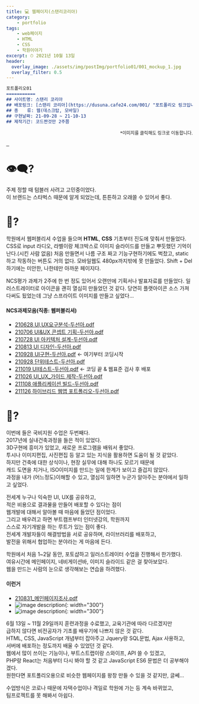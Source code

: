 ```yaml
---
title: 💻 웹페이지(스탠리코리아)
category: 
    - portfolio
tags: 
    - web페이지
    - HTML
    - CSS
    - 학원이야기
excerpt: ⏱ 2021년 10월 13일
header:
  overlay_image: ./assets/img/postImg/portfolio01/001_mockup_1.jpg
  overlay_filter: 0.5
---
```

```markdown
포트폴리오01
===========
## 사이트명: 스탠리 코리아
## 배포링크: [스탠리 코리아](https://dusuna.cafe24.com/001/ "포트폴리오 링크입니다.")
## 종　　류: 웹(데스크탑, 모바일)
## 구현날짜: 21-09-28 ~ 21-10-13
## 제작기간: 코드짠것만 2주쯤
```

<p style="font-size: 12px; text-align: right;">
    *이미지를 클릭해도 링크로 이동합니다.
</p>
<div class="imgBox">
    <a href="https://dusuna.cafe24.com/001/">
        <img src="https://dusunax.github.io/git_blog/assets/img/postImg/portfolio01/001_mockup_1.jpg" alt="">
    </a>
    <a href="https://dusuna.cafe24.com/001/">
        <img src="https://dusunax.github.io/git_blog/assets/img/postImg/portfolio01/001_mockup_2.jpg" alt="">
    </a>
    <a href="https://dusuna.cafe24.com/001/">
        <img src="https://dusunax.github.io/git_blog/assets/img/postImg/portfolio01/001_mockup_3.jpg" alt="">
    </a>
</div>

# 👁‍🗨?  
주제 정할 때 텀블러 사려고 고민중이었다.  
이 브랜드는 스타벅스 때문에 알게 되었는데, 튼튼하고 오래쓸 수 있어서 좋다.
  
# 💬?  
학원에서 웹퍼블리셔 수업을 들으며 **HTML**, **CSS** 기초부터 진도에 맞춰서 만들었다.
CSS로 input 라디오, 라벨이랑 체크박스로 이미지 슬라이드를 만들고 뿌듯했던 기억이 난다.(시킨 사람 없음)
처음 만들면서 나름 구조 짜고 기능구현하기에도 벅찼고, static하고 작동하는 버튼도 거의 없다. 모바일웹도 480px까지밖에 못 만들었다.
Shift + Del하기에는 미안한, 나한테만 아까운 페이지다.
  
NCS평가 과제가 2주에 한 번 정도 있어서 오랜만에 기획서나 발표자료를 만들었다. 일러스트레이터로 아이콘을 괜히 열심히 만들었던 것 같다. 당연히 플랫아이콘 소스 가져다써도 됬었는데 그냥 스프라이트 이미지를 만들고 싶었다…
#### NCS과제모음(직종: 웹퍼블리셔)
- [210628 UI,UX요구분석-두선아.pdf](https://dusuna.cafe24.com/001_pdf/210628%20UI,UX%EC%9A%94%EA%B5%AC%EB%B6%84%EC%84%9D-%EB%91%90%EC%84%A0%EC%95%84.pdf "PDF바로가기")
- [210706 UI&UX 콘셉트 기획-두선아.pdf](https://dusuna.cafe24.com/001_pdf/210706%20UI&UX%20%EC%BD%98%EC%85%89%ED%8A%B8%20%EA%B8%B0%ED%9A%8D-%EB%91%90%EC%84%A0%EC%95%84.pdf "PDF바로가기")
- [210728 UI 아키텍처 설계-두선아.pdf](https://dusuna.cafe24.com/001_pdf/210728%20UI%20%EC%95%84%ED%82%A4%ED%85%8D%EC%B2%98%20%EC%84%A4%EA%B3%84-%EB%91%90%EC%84%A0%EC%95%84.pdf "PDF바로가기")
- [210813 UI 디자인-두선아.pdf](https://dusuna.cafe24.com/001_pdf/210813%20UI%20%EB%94%94%EC%9E%90%EC%9D%B8-%EB%91%90%EC%84%A0%EC%95%84.pdf "PDF바로가기")
- [210928 UI구현-두선아.pdf](https://dusuna.cafe24.com/001_pdf/210928%20UI%EA%B5%AC%ED%98%84-%EB%91%90%EC%84%A0%EC%95%84.pdf "PDF바로가기") <- 여기부터 코딩시작
- [210928 단위테스트-두선아.pdf](https://dusuna.cafe24.com/001_pdf/210928%20%EB%8B%A8%EC%9C%84%ED%85%8C%EC%8A%A4%ED%8A%B8-%EB%91%90%EC%84%A0%EC%95%84.pdf "PDF바로가기")
- [211019 UI테스트-두선아.pdf](https://dusuna.cafe24.com/001_pdf/211019%20UI%ED%85%8C%EC%8A%A4%ED%8A%B8-%EB%91%90%EC%84%A0%EC%95%84.pdf "PDF바로가기") <- 코딩 끝 & 웹표준 검사 후 배포
- [211026 UI_UX_가이드 제작-두선아.pdf](https://dusuna.cafe24.com/001_pdf/211026%20UI_UX_%EA%B0%80%EC%9D%B4%EB%93%9C%20%EC%A0%9C%EC%9E%91-%EB%91%90%EC%84%A0%EC%95%84.pdf "PDF바로가기")
- [211108 애플리케이션 빌드-두선아.pdf](https://dusuna.cafe24.com/001_pdf/211108%20%EC%95%A0%ED%94%8C%EB%A6%AC%EC%BC%80%EC%9D%B4%EC%85%98%20%EB%B9%8C%EB%93%9C-%EB%91%90%EC%84%A0%EC%95%84.pdf "PDF바로가기")
- [211126 하이브리드 웹앱 포트폴리오-두선아.pdf](https://dusuna.cafe24.com/001_pdf/211126%20%ED%95%98%EC%9D%B4%EB%B8%8C%EB%A6%AC%EB%93%9C%20%EC%9B%B9%EC%95%B1%20%ED%8F%AC%ED%8A%B8%ED%8F%B4%EB%A6%AC%EC%98%A4-%EB%91%90%EC%84%A0%EC%95%84.pdf "PDF바로가기")

# 💭?
이번에 들은 국비지원 수업은 두번째다.  
2017년에 실내건축과정을 들은 적이 있었다.  
3D구현에 흥미가 있었고, 새로운 프로그램을 배워서 좋았다.  
투시나 이미지편집, 사진편집 등 알고 있는 지식을 활용하면 도움이 될 것 같았다.  
하지만 건축에 대한 상식이나, 현장 실무에 대해 하나도 모르기 때문에  
캐드 도면을 치거나, ISO이미지를 만드는 일에 한계가 보이고 즐겁지 않았다.  
과정을 내가 (어느정도)이해할 수 있고, 열심히 일하면 누군가 알아주는 분야에서 일하고 싶었다.


전세계 누구나 익숙한 UI, UX를 공유하고,  
적은 비용으로 결과물을 만들어 배포할 수 있다는 점이  
웹개발에 대해서 알아볼 때 마음에 들었던 점이었다.  
그리고 배우려고 하면 부트캠프부터 인터넷강의, 학원까지  
스스로 자기개발을 하는 루트가 있는 점이 좋다.  
전세계 개발자들이 해결방법을 서로 공유하며, 라이브러리를 배포하고,  
발전을 위해서 협업하는 분야라는 게 마음에 든다.

학원에서 처음 1~2달 동안, 포토샵하고 일러스트레이터 수업을 진행해서 한가했다.  
여유시간에 메인페이지, 네비게이션바, 이미지 슬라이드 같은 걸 찾아보았다.  
웹을 만드는 사람의 눈으로 생각해보는 연습을 하려했다.

#### 이런거
- [210831_메인페이지조사.pdf](https://dusuna.cafe24.com/PDF/210831.pdf)
- ![image description](https://dusuna.cafe24.com/IMG/슬라이드.png){: width="300"}
- ![image description](https://dusuna.cafe24.com/IMG/네이게이션바.png){: width="300"}


6월 13일 ~ 11월 29일까지 훈련과정을 수료했고, 교육기관에 따라 다르겠지만  
급하지 않다면 비전공자가 기초를 배우기에 나쁘지 않은 것 같다.  
HTML, CSS, JavaScript 개념부터 잡아주고 Jquery랑 SQL문법, Ajax 사용하고,  
서버에 배포하는 정도까지 배울 수 있었던 것 같다.  
웹에서 많이 쓰이는 기능이나, 부트스트랩이랑 스와이프, API 쓸 수 있겠고,   
PHP랑 React는 처음부터 다시 봐야 할 것 같고 JavaScript ES6 문법은 더 공부해야겠다.  
원한다면 포트폴리오용으로 비슷한 웹페이지를 왕창 만들 수 있을 것 같지만, 글쎄...  

수업방식은 코로나 때문에 자택수업이나 격일로 학원에 가는 등 계속 바뀌었고,  
팀프로젝트를 못 해봐서 아쉽다.  

